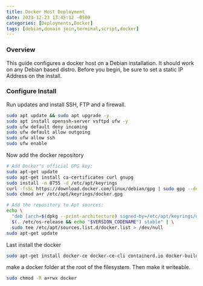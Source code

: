 ```yaml
---
title: Docker Host Deployment
date: 2023-12-23 13:45:12 -0500
categories: [Deployments,Docker]
tags: [debian,domain join,terminal,script,docker]
---
```


### Overview
This guide configures a docker host on a Debian installation. It should work on any Debian based distro.  Before you begin, be sure to set a static IP Address on the install.

### Configure Install
Run updates and install SSH, FTP and a firewall.
```bash
sudo apt update && sudo apt upgrade -y
sudo apt install openssh-server vsftpd ufw -y
sudo ufw default deny incoming
sudo ufw default allow outgoing
sudo ufw allow ssh
sudo ufw enable
```

Now add the docker repository
```bash
# Add Docker's official GPG key:
sudo apt-get update
sudo apt-get install ca-certificates curl gnupg
sudo install -m 0755 -d /etc/apt/keyrings
curl -fsSL https://download.docker.com/linux/debian/gpg | sudo gpg --dearmor -o /etc/apt/keyrings/docker.gpg
sudo chmod a+r /etc/apt/keyrings/docker.gpg

# Add the repository to Apt sources:
echo \
  "deb [arch=$(dpkg --print-architecture) signed-by=/etc/apt/keyrings/docker.gpg] https://download.docker.com/linux/debian \
  $(. /etc/os-release && echo "$VERSION_CODENAME") stable" | \
  sudo tee /etc/apt/sources.list.d/docker.list > /dev/null
sudo apt-get update
```

Last install the docker
```bash
sudo apt-get install docker-ce docker-ce-cli containerd.io docker-buildx-plugin docker-compose-plugin -y
```

make a docker folder at the root of the filesystem.  Then make it writeable.
```bash
sudo chmod -R a+rwx docker
```
